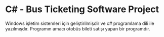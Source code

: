 # C# - Bus Ticketing Software Project

Windows işletim sistemleri için geliştirilmişdir ve c# programlama dili ile yazılmışdır. Programın amacı otobüs bileti satışı yapan bir programdır.
